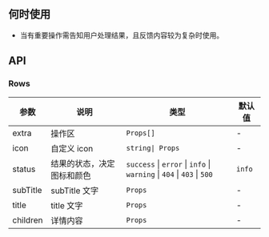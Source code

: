 ## 何时使用

- 当有重要操作需告知用户处理结果，且反馈内容较为复杂时使用。

## API

### Rows

| 参数 | 说明 | 类型 | 默认值 |
| --- | --- | --- | --- |
| extra | 操作区 | `Props[]` | - |
| icon | 自定义 icon | `string\| Props` | - |
| status | 结果的状态，决定图标和颜色 | `success` \| `error` \| `info` \| `warning` \| `404` \| `403` \| `500` | `info` |
| subTitle | subTitle 文字 | `Props` | - |
| title | title 文字 | `Props` | - |
| children | 详情内容 | `Props` | - |
